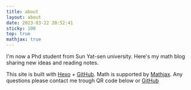 ```yaml
---
title: about
layout: about
date: 2023-03-22 20:52:41
sticky: 100
top: true
mathjax: true
---
```


I'm now a Phd student from Sun Yat-sen university. Here's my math blog sharing new ideas and reading notes.


This site is built with [Hexo](https://hexo.io/) + [GitHub](https://github.com/). Math is supported by [Mathjax](https://www.mathjax.org/). Any questions please contact me trough QR code below or [GitHub](https://blueairm.github.io/)


